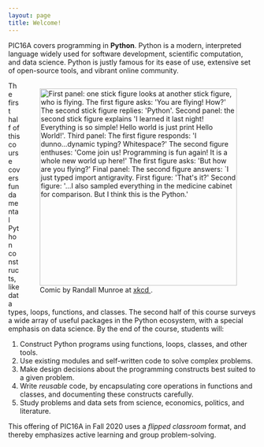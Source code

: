 ```yaml
---
layout: page
title: Welcome!
---
```





PIC16A covers programming in <b>Python</b>. Python is a modern, interpreted language widely used for software development, scientific computation, and data science. Python is justly famous for its ease of use, extensive set of open-source tools, and vibrant online community. 

<figure style="float:right">
  <img alt="First panel: one stick figure looks at another stick figure, who is flying. The first figure asks: 'You are flying! How?' The second stick figure replies: 'Python'. Second panel: the second stick figure explains 'I learned it last night! Everything is so simple! Hello world is just print Hello World!'. Third panel: The first figure responds: 'I dunno...dynamic typing? Whitespace?' The second figure enthuses: 'Come join us! Programming is fun again! It is a whole new world up here!' The first figure asks: 'But how are you flying?' Final panel: The second figure answers: `I just typed import antigravity. First figure: 'That's it?' Second figure: '...I also sampled everything in the medicine cabinet for comparison. But I think this is the Python.' " src = "https://imgs.xkcd.com/comics/python.png" width="400"/> 
  <figcaption>Comic by Randall Munroe at <a href ="https://xkcd.com/353/"> xkcd </a>.</figcaption>
</figure>


The first half of this course covers fundamental Python constructs, like data types, loops, functions, and classes. The second half of this course surveys a wide array of useful packages in the Python ecosystem, with a special emphasis on data science. By the end of the course, students will: 

1. Construct Python programs using functions, loops, classes, and other tools. 
2. Use existing modules and self-written code to solve complex problems. 
3. Make design decisions about the programming constructs best suited to a given problem. 
4. Write *reusable* code, by encapsulating core operations in functions and classes, and documenting these constructs carefully. 
5. Study problems and data sets from science, economics, politics, and literature. 


This offering of PIC16A in Fall 2020 uses a *flipped classroom* format, and thereby emphasizes active learning and group problem-solving.  
